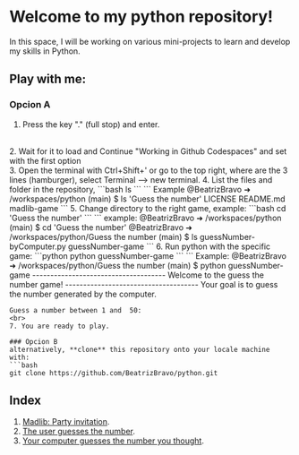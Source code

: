 <br>
<br>

# Welcome to my **python** repository!
In this space, I will be working on various mini-projects to learn and develop my skills in Python. 
## Play with me:
### Opcion A
1. Press the key "." (full stop) and enter. 
<br>
2. Wait for it to load and Continue "Working in Github Codespaces" and set with the first option
<br> 
3. Open the terminal with Ctrl+Shift+' or go to the top right, where are the 3 lines (hamburger), select Terminal -->  new terminal.
4. List the files and folder in the repository,
```bash
ls
```
```
Example
@BeatrizBravo ➜ /workspaces/python (main) $ ls
'Guess the number'   LICENSE   README.md   madlib-game
```
5. Change directory to the right game, example:
```bash
cd 'Guess the number'
```
```
example:
@BeatrizBravo ➜ /workspaces/python (main) $ cd 'Guess the number'
@BeatrizBravo ➜ /workspaces/python/Guess the number (main) $ ls
guessNumber-byComputer.py  guessNumber-game
```
6. Run python with the specific game:
```python
python guessNumber-game
```
```
Example:
@BeatrizBravo ➜ /workspaces/python/Guess the number (main) $ python guessNumber-game
-------------------------------------
Welcome to the guess the number game!
-------------------------------------
Your goal is to guess the number generated by the computer.

```
Guess a number between 1 and  50: 
<br>
7. You are ready to play.

### Opcion B
alternatively, **clone** this repository onto your locale machine
with:
```bash
git clone https://github.com/BeatrizBravo/python.git
```

## Index
1. [Madlib: Party invitation](https://github.com/BeatrizBravo/python/blob/main/madlib-game/madlib.py).&nbsp;<br />
1. [The user guesses the number](https://github.com/BeatrizBravo/python/blob/main/Guess%20the%20number/guessNumber-game).&nbsp;<br />
1. [Your computer guesses the number you thought](https://github.com/BeatrizBravo/python/blob/main/Guess%20the%20number/guessNumber-byComputer.py).&nbsp;<br />